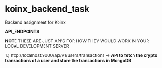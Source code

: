 # koinx_backend_task
Backend assignment for Koinx

__API_ENDPOINTS__

**NOTE** THESE ARE JUST API'S FOR HOW THEY WOULD WORK IN YOUR LOCAL DEVELOPMENT SERVER

1.) http://localhost:9000/api/v1/users/transactions ->  __API to fetch the crypto transactions of a user and store the transactions in MongoDB__
